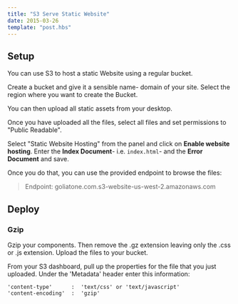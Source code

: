 ```yaml
---
title: "S3 Serve Static Website"
date: 2015-03-26
template: "post.hbs"
---
```



## Setup

You can use S3 to host a static Website using a regular bucket.

Create a bucket and give it a sensible name- domain of your site. Select the region where you want to create the Bucket.

You can then upload all static assets from your desktop.

Once you have uploaded all the files, select all files and set permissions to "Public Readable".

Select "Static Website Hosting" from the panel and click on **Enable website hosting**. Enter the **Index Document**- i.e. `index.html`- and the **Error Document** and save.

Once you do that, you can use the provided endpoint to browse the files:

>Endpoint: goliatone.com.s3-website-us-west-2.amazonaws.com


## Deploy


### Gzip
Gzip your components. Then remove the .gz extension leaving only the .css or .js extension. Upload the files to your bucket.

From your S3 dashboard, pull up the properties for the file that you just uploaded. Under the 'Metadata' header enter this information:

```
'content-type'      :  'text/css' or 'text/javascript'
'content-encoding'  :  'gzip'
```
